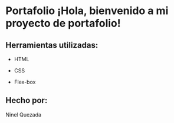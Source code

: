 # Portafolio ¡Hola, bienvenido a mi proyecto de portafolio! 
## Herramientas utilizadas:

* HTML

* CSS

* Flex-box

## Hecho por:

Ninel Quezada

